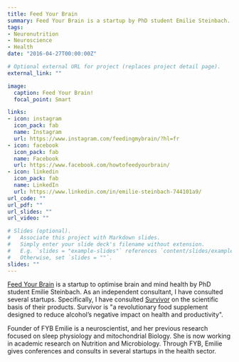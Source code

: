 ```yaml
---
title: Feed Your Brain
summary: Feed Your Brain is a startup by PhD student Emilie Steinbach.
tags:
- Neuronutrition
- Neuroscience
- Health
date: "2016-04-27T00:00:00Z"

# Optional external URL for project (replaces project detail page).
external_link: ""

image:
  caption: Feed Your Brain!
  focal_point: Smart

links:
- icon: instagram
  icon_pack: fab
  name: Instagram
  url: https://www.instagram.com/feedingmybrain/?hl=fr
- icon: facebook
  icon_pack: fab
  name: Facebook
  url: https://www.facebook.com/howtofeedyourbrain/
- icon: linkedin
  icon_pack: fab
  name: LinkedIn
  url: https://www.linkedin.com/in/emilie-steinbach-744101a9/
url_code: ""
url_pdf: ""
url_slides: ""
url_video: ""

# Slides (optional).
#   Associate this project with Markdown slides.
#   Simply enter your slide deck's filename without extension.
#   E.g. `slides = "example-slides"` references `content/slides/example-slides.md`.
#   Otherwise, set `slides = ""`.
slides: ""
---
```


[Feed Your Brain](http://feedyourbrain.eu/) is a startup to optimise brain and mind health by PhD student Emilie Steinbach. As an independent consultant, I have consulted several startups. Specifically, I have consulted [Survivor](https://survivorlife.com/) on the scientific basis of their products. Survivor is "a revolutionary food supplement designed to reduce alcohol’s negative impact on health and productivity". 

Founder of FYB Emilie is a neuroscientist, and her previous research focused on sleep physiology and mitochondrial Biology. She is now working in academic research on Nutrition and Microbiology. Through FYB, Emilie gives conferences and consults in several startups in the health sector. 

